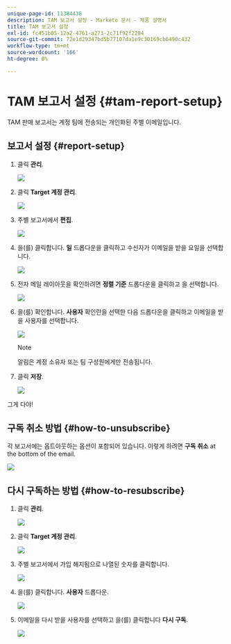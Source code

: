 ```yaml
---
unique-page-id: 11384438
description: TAM 보고서 설정 - Marketo 문서 - 제품 설명서
title: TAM 보고서 설정
exl-id: fc451b05-12a2-4761-a273-2c71f92f2284
source-git-commit: 72e1d29347bd5b77107da1e9c30169cb6490c432
workflow-type: tm+mt
source-wordcount: '166'
ht-degree: 0%

---
```


# TAM 보고서 설정 {#tam-report-setup}

TAM 판매 보고서는 계정 팀에 전송되는 개인화된 주별 이메일입니다.

## 보고서 설정 {#report-setup}

1. 클릭 **관리**.

   ![](assets/one-3.png)

1. 클릭 **Target 계정 관리**.

   ![](assets/tam-report-setup-2.png)

1. 주별 보고서에서 **편집**.

   ![](assets/three-3.png)

1. 을(를) 클릭합니다. **일** 드롭다운을 클릭하고 수신자가 이메일을 받을 요일을 선택합니다.

   ![](assets/four-4.png)

1. 전자 메일 레이아웃을 확인하려면 **정렬 기준** 드롭다운을 클릭하고 을 선택합니다.

   ![](assets/five-3.png)

1. 을(를) 확인합니다. **사용자** 확인란을 선택한 다음 드롭다운을 클릭하고 이메일을 받을 사용자를 선택합니다.

   ![](assets/six-2.png)

   >[!NOTE]
   >
   >알림은 계정 소유자 또는 팀 구성원에게만 전송됩니다.

1. 클릭 **저장**.

   ![](assets/seven-2.png)

그게 다야!

## 구독 취소 방법 {#how-to-unsubscribe}

각 보고서에는 옵트아웃하는 옵션이 포함되어 있습니다. 이렇게 하려면 **구독 취소** at the bottom of the email.

![](assets/eight-1.png)

## 다시 구독하는 방법 {#how-to-resubscribe}

1. 클릭 **관리**.

   ![](assets/one-3.png)

1. 클릭 **Target 계정 관리**.

   ![](assets/tam-report-setup-10.png)

1. 주별 보고서에서 가입 해지됨으로 나열된 숫자를 클릭합니다.

   ![](assets/nine.png)

1. 을(를) 클릭합니다. **사용자** 드롭다운.

   ![](assets/ten.png)

1. 이메일을 다시 받을 사용자를 선택하고 을(를) 클릭합니다 **다시 구독**.

   ![](assets/eleven.png)
